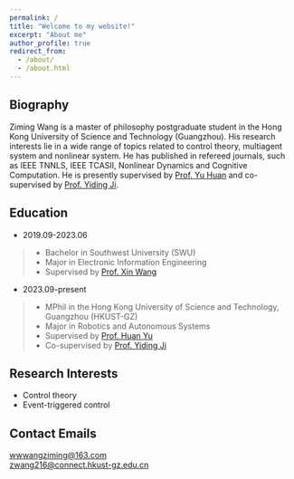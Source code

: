 ```yaml
---
permalink: /
title: "Welcome to my website!"
excerpt: "About me"
author_profile: true
redirect_from: 
  - /about/
  - /about.html
---
```



Biography
------
Ziming Wang is a master of philosophy postgraduate student in the Hong Kong University of Science and Technology (Guangzhou). His research interests lie in a wide range of topics related to control theory, multiagent system and nonlinear system. He has published in refereed journals, such as IEEE TNNLS, IEEE TCASII, Nonlinear Dynamics and Cognitive Computation. He is presently supervised by [Prof. Yu Huan](https://amslab.org/) and co-supervised by [Prof. Yiding Ji](https://facultyprofiles.hkust-gz.edu.cn/faculty-personal-page/JI-Yiding/jiyiding).

Education
------
- 2019.09-2023.06  
>- Bachelor in Southwest University (SWU)   
>- Major in Electronic Information Engineering
>- Supervised by [Prof. Xin Wang](http://ceie.swu.edu.cn/info/1114/4001.htm)
- 2023.09-present  
>- MPhil in the Hong Kong University of Science and Technology, Guangzhou (HKUST-GZ)
>- Major in Robotics and Autonomous Systems
>- Supervised by [Prof. Huan Yu](https://amslab.org/)
>- Co-supervised by [Prof. Yiding Ji](https://facultyprofiles.hkust-gz.edu.cn/faculty-personal-page/JI-Yiding/jiyiding)

Research Interests
------
- Control theory
- Event-triggered control

Contact Emails
------
wwwangziming@163.com  
zwang216@connect.hkust-gz.edu.cn
